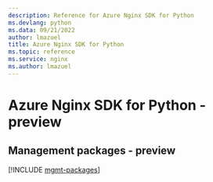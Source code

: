 ```yaml
---
description: Reference for Azure Nginx SDK for Python
ms.devlang: python
ms.data: 09/21/2022
author: lmazuel
title: Azure Nginx SDK for Python
ms.topic: reference
ms.service: nginx
ms.author: lmazuel
---
```

# Azure Nginx SDK for Python - preview

## Management packages - preview
[!INCLUDE [mgmt-packages](nginx-mgmt-index.md)]